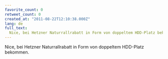 ```yaml
---
favorite_count: 0
retweet_count: 0
created_at: "2011-08-22T12:10:38.000Z"
lang: de
full_text:
  Nice, bei Hetzner Naturrallrabatt in Form von doppeltem HDD-Platz bekommen.
---
```


Nice, bei Hetzner Naturrallrabatt in Form von doppeltem HDD-Platz bekommen.
